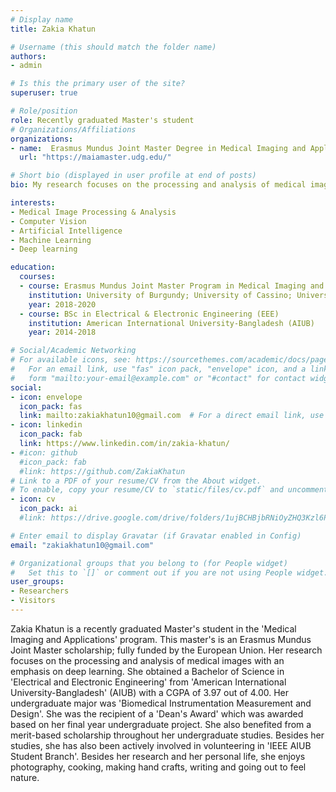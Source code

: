 ```yaml
---
# Display name
title: Zakia Khatun

# Username (this should match the folder name)
authors:
- admin 

# Is this the primary user of the site?
superuser: true

# Role/position
role: Recently graduated Master's student 
# Organizations/Affiliations
organizations:
- name:  Erasmus Mundus Joint Master Degree in Medical Imaging and Applications
  url: "https://maiamaster.udg.edu/"

# Short bio (displayed in user profile at end of posts)
bio: My research focuses on the processing and analysis of medical images with an emphasis on deep learning.

interests:
- Medical Image Processing & Analysis
- Computer Vision
- Artificial Intelligence
- Machine Learning
- Deep learning

education:
  courses:
  - course: Erasmus Mundus Joint Master Program in Medical Imaging and Applications (MAIA)
    institution: University of Burgundy; University of Cassino; University of Girona
    year: 2018-2020
  - course: BSc in Electrical & Electronic Engineering (EEE)
    institution: American International University-Bangladesh (AIUB)
    year: 2014-2018

# Social/Academic Networking
# For available icons, see: https://sourcethemes.com/academic/docs/page-builder/#icons
#   For an email link, use "fas" icon pack, "envelope" icon, and a link in the
#   form "mailto:your-email@example.com" or "#contact" for contact widget.
social:
- icon: envelope
  icon_pack: fas
  link: mailto:zakiakhatun10@gmail.com  # For a direct email link, use "mailto:zakiakhatun10@gmail.com".
- icon: linkedin 
  icon_pack: fab
  link: https://www.linkedin.com/in/zakia-khatun/
- #icon: github
  #icon_pack: fab
  #link: https://github.com/ZakiaKhatun
# Link to a PDF of your resume/CV from the About widget.
# To enable, copy your resume/CV to `static/files/cv.pdf` and uncomment the lines below.
- icon: cv
  icon_pack: ai
  #link: https://drive.google.com/drive/folders/1ujBCHBjbRNiOyZHQ3Kzl6P4e0FcsmlIX?usp=sharing

# Enter email to display Gravatar (if Gravatar enabled in Config)
email: "zakiakhatun10@gmail.com"

# Organizational groups that you belong to (for People widget)
#   Set this to `[]` or comment out if you are not using People widget.
user_groups:
- Researchers
- Visitors
---
```


Zakia Khatun is a recently graduated Master's student in the 'Medical Imaging and Applications' program. This master's is an Erasmus Mundus Joint Master scholarship; fully funded by the European Union. Her research focuses on the processing and analysis of medical images with an emphasis on deep learning. She obtained a Bachelor of Science in 'Electrical and Electronic Engineering' from 'American International University-Bangladesh' (AIUB) with a CGPA of 3.97 out of 4.00. Her undergraduate major was 'Biomedical Instrumentation Measurement and Design'. She was the recipient of a 'Dean's Award' which was awarded based on her final year undergraduate project. She also benefited from a merit-based scholarship throughout her undergraduate studies. Besides her studies, she has also been actively involved in volunteering in 'IEEE AIUB Student Branch'. Besides her research and her personal life, she enjoys photography, cooking, making hand crafts, writing and going out to feel nature.
